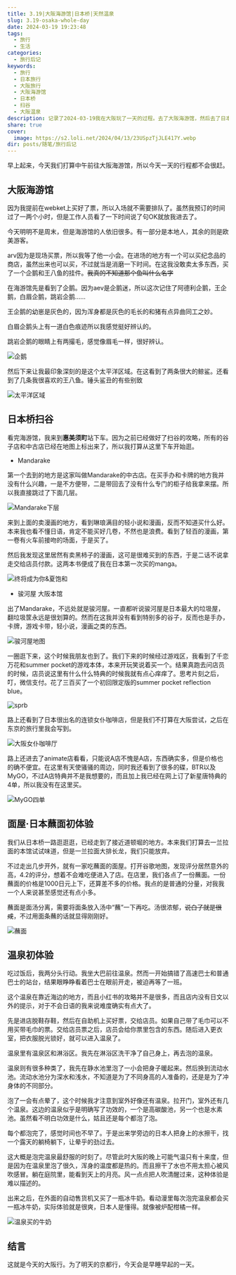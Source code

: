 ```yaml
---
title: 3.19|大阪海游馆|日本桥|天然温泉
slug: 3.19-osaka-whole-day
date: 2024-03-19 19:23:48
tags:
  - 旅行
  - 生活
categories:
  - 旅行后记
keywords:
  - 旅行
  - 日本旅行
  - 大阪旅行
  - 大阪海游馆
  - 日本桥
  - 扫谷
  - 大阪温泉
description: 记录了2024-03-19我在大阪玩了一天的过程。去了大阪海游馆，然后去了日本桥买周边，最后晚上泡了一次天然温泉。
share: true
cover:
  image: https://s2.loli.net/2024/04/13/23USpzTjJLE417Y.webp
dir: posts/随笔/旅行后记
---
```


早上起来，今天我们打算中午前往大阪海游馆，所以今天一天的行程都不会很赶。

## 大阪海游馆

因为我提前在webket上买好了票，所以入场就不需要排队了。虽然我预订的时间过了一两个小时，但是工作人员看了一下时间说了句OK就放我进去了。

今天明明不是周末，但是海游馆的人依旧很多。有一部分是本地人，其余的则是欧美游客。

arv因为是现场买票，所以我等了他一小会。在进场的地方有一个可以买纪念品的商店，虽然出来也可以买，不过就当是消磨一下时间。在这我没敢卖太多东西，买了一个企鹅和王八鱼的挂件。~~我真的不知道那个鱼叫什么名字~~

在海游馆先是看到了企鹅。因为aev是企鹅迷，所以这次记住了阿德利企鹅，王企鹅，白眉企鹅，跳岩企鹅……

王企鹅的幼崽是灰色的，因为浑身都是灰色的毛长的和猪有点异曲同工之妙。

白眉企鹅头上有一道白色痕迹所以我感觉挺好辨认的。

跳岩企鹅的眼睛上有两撮毛，感觉像眉毛一样，很好辨认。

![企鹅](https://s2.loli.net/2024/04/09/3fYtyzmcno2JTkq.jpg)

然后下来让我最印象深刻的是这个太平洋区域。在这看到了两条很大的鲸鲨。还看到了几条我很喜欢的王八鱼。锤头鲨丑的有些别致

![太平洋区域](https://s2.loli.net/2024/04/09/WpvIGxENO1TnDRY.jpg)

## 日本桥扫谷

看完海游馆，我来到**惠美须町**站下车。因为之前已经做好了扫谷的攻略，所有的谷子店和中古店已经在地图上标出来了，所以我打算从这里下车开始逛。

- Mandarake

第一个去到的地方是这家叫做Mandarake的中古店。在买手办和卡牌的地方我并没有什么兴趣，一是不方便带，二是带回去了没有什么专门的柜子给我拿来摆。所以我直接跳过了下面几层。

![Mandarake下层](https://s2.loli.net/2024/04/09/TadRE6YZbQNO3xP.jpg)

来到上面的卖漫画的地方，看到琳琅满目的轻小说和漫画，反而不知道买什么好。本来我也看不懂日语，肯定不能买好几卷，不然也是浪费。看到了轻百的漫画，第一卷有火车前接吻的场面，于是买了。

然后我发现这里居然有卖黑柿子的漫画，这可是很难买到的东西，于是二话不说拿走交给店员付款。这两本书便成了我在日本第一次买的manga。

![终将成为你&夏饱和](https://s2.loli.net/2024/04/09/lbAEMPJKuRWpfTc.jpg)

- 骏河屋 大阪本馆

出了Mandarake，不远处就是骏河屋。一直都听说骏河屋是日本最大的垃圾屋，翻垃圾筐永远是很划算的。然而在这我并没有看到特别多的谷子，反而也是手办，卡牌，游戏卡带，轻小说，漫画之类的东西。

![骏河屋地图](https://s2.loli.net/2024/04/09/7NvhoP8seBjZtAd.jpg)

一圈逛下来，这个时候我朋友也到了。我们下来的时候经过游戏区，我看到了千恋万花和summer pocket的游戏本体，本来开玩笑说着买一个。结果真跑去问店员的时候，店员说这里有什么什么特典的时候我就有点心痒痒了。思考片刻之后，叮，微信支付。花了三百买了一个初回限定版的summer pocket reflection blue。

![sprb](https://s2.loli.net/2024/04/09/RcGBrE3wFbTnv2z.jpg)

路上还看到了日本很出名的连锁女仆咖啡店，但是我们不打算在大阪尝试，之后在东京的旅行里我会写到。

![大阪女仆咖啡厅](https://s2.loli.net/2024/04/09/2uLR6Ee48tzTjHJ.jpg)

路上还进去了animate店看看，只能说A店不愧是A店，东西确实多，但是价格也的确不便宜。在这里有天使骚骚的周边，同时我还看到了很多的碟，BTR以及MyGO，不过A店特典并不是我想要的，而且加上我已经在网上订了新星唐特典的4单，所以我没有在这里买。

![MyGO四单](https://s2.loli.net/2024/04/09/gZQaEHCvT7Om6X9.jpg)

## 面屋·日本蘸面初体验

我们从日本桥一路逛逛逛，已经走到了接近道顿堀的地方。本来我们打算去一兰拉面的本馆试试味道，但是一兰拉面大排长龙，我们只能放弃。

不过走出几步开外，就有一家吃蘸面的面屋。打开谷歌地图，发现评分居然意外的高，4.2的评分，想着不会难吃便进入了店。在店里，我们各点了一份蘸面。一份蘸面的价格是1000日元上下，还算差不多的价格。我点的是普通的分量，对我我一个人来说甚至感觉还有点小多。

蘸面是面汤分离，需要将面条放入汤中“蘸”一下再吃。汤很浓郁，~~说白了就是很咸~~，不过用面条蘸的话就显得刚刚好。

![蘸面](https://s2.loli.net/2024/04/09/CxLTD2umskB3qUK.jpg)

## 温泉初体验

吃过饭后，我两分头行动。我坐大巴前往温泉。然而一开始搞错了高速巴士和普通巴士的站台，结果眼睁睁看着巴士在眼前开走，被迫再等了一班。

这个温泉在靠近海边的地方，而且小红书的攻略并不是很多，而且店内没有日文以外的提示，对于不会日语的我来说难度确实有点大了。

先是进店脱鞋存鞋，然后在自助机上买好票，交给店员。如果自己带了毛巾可以不用买带毛巾的票。交给店员票之后，店员会给你票里包含的东西。随后进入更衣室，把衣服脱光锁好，就可以进入温泉了。

温泉里有温泉区和淋浴区。我先在淋浴区洗干净了自己身上，再去泡的温泉。

温泉则有很多种类了，我先在静水池里泡了一小会把身子暖起来。然后换到流动水池。流动水池分为深水和浅水，不知道是为了不同身高的人准备的，还是是为了冲身体的不同部分。

泡了一会有点晕了，这个时候我才注意到室外好像还有温泉。拉开门，室外还有几个温泉。这边的温泉似乎是明确写了功效的，一个是高碳酸池，另一个也是水素池。虽然看不明白功效是什么，姑且还是每个都泡了泡。

每个都泡完了，感觉时间也不早了。于是出来学旁边的日本人把身上的水擦干，找一个露天的躺椅躺下，让晕乎的劲过去。

这大概是泡完温泉最舒服的时刻了。尽管此时大阪的晚上可能气温只有十来度，但是因为在温泉里泡了很久，浑身的温度都是热的。而且擦干了水也不用太担心被风吹感冒。躺在庭院里，能看到天上的月亮。风一点点把人吹清醒过来，这种体验是难以描述的。

出来之后，在外面的自动售货机又买了一瓶冰牛奶。看动漫里每次泡完温泉都会买一瓶冰牛奶，实际体验就是很爽，日本人是懂得。就像被炉配柑橘一样。

![温泉买的牛奶](https://s2.loli.net/2024/04/09/CrcpfaIbVzPJy9i.jpg)

## 结言

这就是今天的大阪行。为了明天的京都行，今天会是早睡早起的一天。